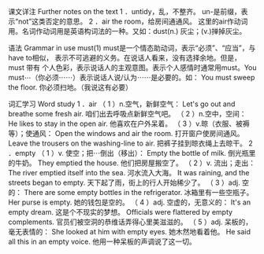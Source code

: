 课文详注 Further notes on the text 
1 ．untidy，乱，不整齐。 
un-是前缀，表示“not”这类否定的意思。 
2 ．air the room，给房间通通风。 
这里的air作动词用。名词作动词用是英语构词法的一种。又如：dust(n.) 
灰尘；(v.)掸掉灰尘。 


语法 Grammar in use 
must(1) 
must是一个情态助动词，表示“必须”、“应当”，与have to相似， 
表示不可逃避的义务。在说话人看来，没有选择余地。但是，must 带有 
个人色彩，表示说话人的主观意图。表示个人感情时通常用must。You 
must⋯（你必须⋯⋯）表示说话人说/认为⋯⋯是必要的。如： 
You must sweep the floor. 
你必须扫地。（我说这有必要） 


词汇学习 Word study 
1 ．air 
（ 1 ）n.空气，新鲜空气： 
Let's go out and breathe some fresh air. 
咱们出去呼吸点新鲜空气吧。 
（ 2 ）n.空中，空间： 
He likes to stay in the open air. 
他喜欢在户外呆着。 
（ 3 ）v.晾（衣服、被褥等）；使通风： 
Open the windows and air the room. 
打开窗户使房间通风。 
Leave the trousers on the washing-line to air. 
把裤子挂到晾衣绳上去晾干。 
2 ．empty 
（ 1 ）v. 使空；把⋯倒出（移出）： 
Empty the bottle of milk. 
倒光瓶里的牛奶。 
They emptied the house. 
他们把房屋搬空了。 
（ 2 ）v. 流出；走出： 
The river emptied itself into the sea. 
河水流入大海。 
It was raining, and the streets began to empty. 
天下起了雨，街上的行人开始稀少了。 
（ 3 ）adj. 空的： 
There are some empty bottles in the refrigerator. 
冰箱里有一些空瓶子。 
Her purse is empty. 
她的钱包是空的。 
（ 4 ）adj. 空虚的，无意义的： 
It's an empty dream. 
这是个不现实的梦想。 
Officials were flattered by empty complements. 
官员们被空洞的恭维话弄得心里美滋滋的。 
（ 5 ）adj. 呆板的，毫无表情的： 
She looked at him with empty eyes. 
她木然地看着他。 
He said all this in an empty voice. 
他用一种呆板的声调说了这一切。 